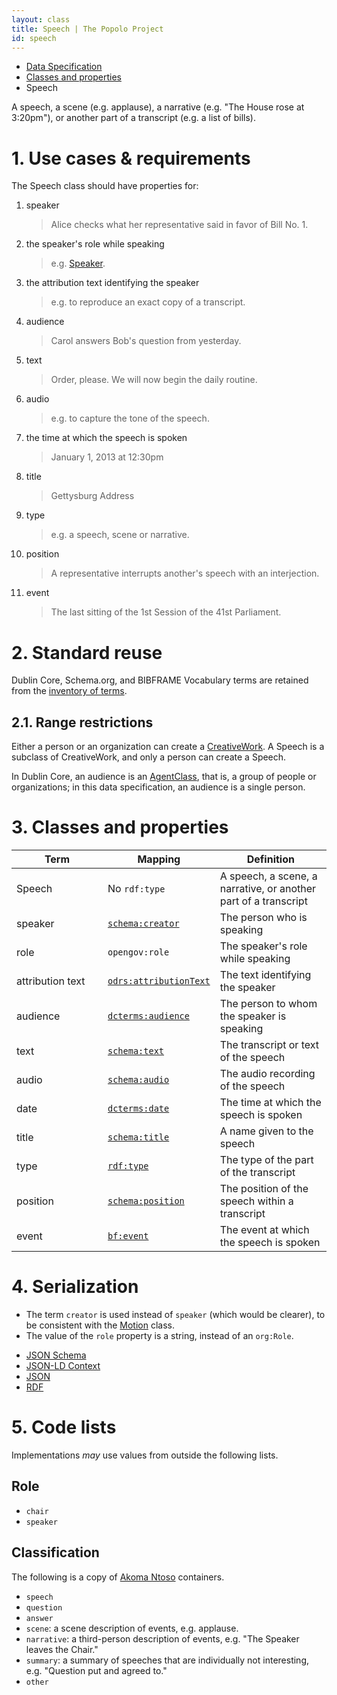 ```yaml
---
layout: class
title: Speech | The Popolo Project
id: speech
---
```


<ul class="breadcrumb">
  <li><a href="/specs/">Data Specification</a></li>
  <li><a href="/specs/#classes-and-properties">Classes and properties</a></li>
  <li class="active">Speech</li>
</ul>

A speech, a scene (e.g. applause), a narrative (e.g. "The House rose at 3:20pm"), or another part of a transcript (e.g. a list of bills).

<h1 id="use-cases-and-requirements">1. Use cases &amp; requirements</h1>

The Speech class should have properties for:

1. speaker

    >Alice checks what her representative said in favor of Bill No. 1.

1. the speaker's role while speaking

    >e.g. [Speaker](http://www.parl.gc.ca/about/house/speaker/role-e.html).

1. the attribution text identifying the speaker

    >e.g. to reproduce an exact copy of a transcript.

1. audience

    >Carol answers Bob's question from yesterday.

1. text

    >Order, please. We will now begin the daily routine.

1. audio

    >e.g. to capture the tone of the speech.

1. the time at which the speech is spoken

    >January 1, 2013 at 12:30pm

1. title

    >Gettysburg Address

1. type

    >e.g. a speech, scene or narrative.

1. position

    >A representative interrupts another's speech with an interjection.

1. event

    >The last sitting of the 1st Session of the 41st Parliament.

<h1 id="standard-reuse">2. Standard reuse</h1>

Dublin Core, Schema.org, and BIBFRAME Vocabulary terms are retained from the [inventory of terms](/appendices/terms.html#Speech).

## 2.1. Range restrictions

Either a person or an organization can create a [CreativeWork](http://schema.org/CreativeWork). A Speech is a subclass of CreativeWork, and only a person can create a Speech.

In Dublin Core, an audience is an [AgentClass](http://dublincore.org/documents/dcmi-terms/#terms-AgentClass), that is, a group of people or organizations; in this data specification, an audience is a single person.

<h1 id="classes-and-properties">3. Classes and properties</h1>

<table>
  <thead>
    <tr>
      <th width="130">Term</th>
      <th>Mapping</th>
      <th>Definition</th>
    </tr>
  </thead>
  <tbody>
    <tr>
      <td>Speech</td>
      <td>No <code>rdf:type</code></td>
      <td>A speech, a scene, a narrative, or another part of a transcript</td>
    </tr>
    <tr id="schema:creator">
      <td>speaker</td>
      <td><code><a href="http://schema.org/creator" title="http://schema.org/creator">schema:creator</a></code></td>
      <td>The person who is speaking</td>
    </tr>
    <tr id="opengov:role">
      <td>role</td>
      <td><code title="http://www.w3.org/ns/opengov#role">opengov:role</code></td>
      <td>The speaker's role while speaking</td>
    </tr>
    <tr id="odrs:attributionText">
      <td>attribution text</td>
      <td><code><a href="http://schema.theodi.org/odrs/#prop_attributionText" title="http://schema.theodi.org/odrs#attributionText">odrs:attributionText</a></code></td>
      <td>The text identifying the speaker</td>
    </tr>
    <tr id="dcterms:audience">
      <td>audience</td>
      <td><code><a href="http://dublincore.org/documents/dcmi-terms/#terms-audience" title="http://purl.org/dc/terms/audience">dcterms:audience</a></code></td>
      <td>The person to whom the speaker is speaking</td>
    </tr>
    <tr id="schema:text">
      <td>text</td>
      <td><code><a href="http://schema.org/text" title="http://schema.org/text">schema:text</a></code></td>
      <td>The transcript or text of the speech</td>
    </tr>
    <tr id="schema:audio">
      <td>audio</td>
      <td><code><a href="http://schema.org/audio" title="http://schema.org/audio">schema:audio</a></code></td>
      <td>The audio recording of the speech</td>
    </tr>
    <tr id="dcterms:date">
      <td>date</td>
      <td><code><a href="http://dublincore.org/documents/dcmi-terms/#terms-date" title="http://purl.org/dc/terms/date">dcterms:date</a></code></td>
      <td>The time at which the speech is spoken</td>
    </tr>
    <tr id="schema:title">
      <td>title</td>
      <td><code><a href="http://schema.org/title" title="http://schema.org/title">schema:title</a></code></td>
      <td>A name given to the speech</td>
    </tr>
    <tr id="rdf:type">
      <td>type</td>
      <td><code><a href="http://www.w3.org/TR/rdf-schema/#ch_type" title="http://www.w3.org/1999/02/22-rdf-syntax-ns#type">rdf:type</a></code></td>
      <td>The type of the part of the transcript</td>
    </tr>
    <tr id="schema:position">
      <td>position</td>
      <td><code><a href="http://schema.org/position" title="http://schema.org/position">schema:position</a></code></td>
      <td>The position of the speech within a transcript</td>
    </tr>
    <tr id="bf:event">
      <td>event</td>
      <td><code><a href="http://bibframe.org/vocab/event" title="http://bibframe.org/vocab/event.html">bf:event</a></code></td>
      <td>The event at which the speech is spoken</td>
    </tr>
  </tbody>
</table>

<h1 id="serialization">4. Serialization</h1>

* The term `creator` is used instead of `speaker` (which would be clearer), to be consistent with the [Motion](/specs/motion.html) class.
* The value of the `role` property is a string, instead of an `org:Role`.

<ul class="nav nav-tabs no-js">
  <li><a href="#speech-schema">JSON Schema</a></li>
  <li><a href="#speech-context">JSON-LD Context</a></li>
  <li class="active"><a href="#speech-json">JSON</a></li>
  <li><a href="#speech-rdf">RDF</a></li>
</ul>

<div class="tab-content no-js">
  <div class="tab-pane" id="speech-schema" data-url="/schemas/speech.json"></div>
  <div class="tab-pane" id="speech-context" data-url="/contexts/speech.jsonld"></div>
  <div class="tab-pane active" id="speech-json" data-url="/examples/speech.json"></div>
  <div class="tab-pane" id="speech-rdf" data-url="/examples/speech.ttl"></div>
</div>

<h1 id="code-lists">5. Code lists</h1>

Implementations <em class="rfc2119">may</em> use values from outside the following lists.

## Role

* `chair`
* `speaker`

## Classification

The following is a copy of [Akoma Ntoso](http://examples.akomantoso.org/categorical.html#ANcontainersEG) containers.

* `speech`
* `question`
* `answer`
* `scene`: a scene description of events, e.g. applause.
* `narrative`: a third-person description of events, e.g. "The Speaker leaves the Chair."
* `summary`: a summary of speeches that are individually not interesting, e.g. "Question put and agreed to."
* `other`
